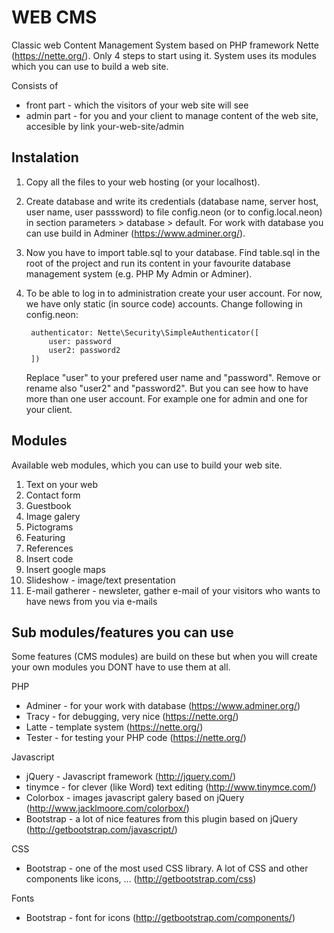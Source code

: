 WEB CMS
=========================================================

Classic web Content Management System based on PHP framework Nette (https://nette.org/). Only 4 steps to start using it. System uses its modules which you can use to build a web site. 

Consists of 
- front part - which the visitors of your web site will see
- admin part - for you and your client to manage content of the web site, accesible by link your-web-site/admin

Instalation
---------------------------------------------------------
1. Copy all the files to your web hosting (or your localhost).
2. Create database and write its credentials (database name, server host, user name, user passsword) to file config.neon (or to config.local.neon) in section parameters > database > default. For work with database you can use build in Adminer (https://www.adminer.org/).
3. Now you have to import table.sql to your database. Find table.sql in the root of the project and run its content in your favourite database management system (e.g. PHP My Admin or Adminer).  
4. To be able to log in to administration create your user account. For now, we have only static (in source code) accounts. Change following in config.neon:

        authenticator: Nette\Security\SimpleAuthenticator([
            user: password
            user2: password2
        ])
   
   Replace "user" to your prefered user name and "password". Remove or rename also "user2" and "password2". But you can see how to have more than one user account. For example one for admin and one for your client. 

Modules
---------------------------------------------------------
Available web modules, which you can use to build your web site.

1. Text on your web
2. Contact form
3. Guestbook
4. Image galery 
5. Pictograms
6. Featuring 
7. References
8. Insert code
9. Insert google maps
10. Slideshow - image/text presentation
11. E-mail gatherer - newsleter, gather e-mail of your visitors who wants to have news from you via e-mails 

Sub modules/features you can use
---------------------------------------------------------
Some features (CMS modules) are build on these but when you will create your own modules you DONT have to use them at all.

PHP
- Adminer - for your work with database (https://www.adminer.org/)
- Tracy - for debugging, very nice (https://nette.org/)
- Latte - template system (https://nette.org/)
- Tester - for testing your PHP code (https://nette.org/)
 
Javascript
- jQuery  - Javascript framework (http://jquery.com/)
- tinymce - for clever (like Word) text editing (http://www.tinymce.com/)
- Colorbox - images javascript galery based on jQuery (http://www.jacklmoore.com/colorbox/)
- Bootstrap - a lot of nice features from this plugin based on jQuery (http://getbootstrap.com/javascript/) 

CSS
- Bootstrap - one of the most used CSS library. A lot of CSS and other components like icons, ... (http://getbootstrap.com/css)

Fonts
- Bootstrap - font for icons (http://getbootstrap.com/components/)
